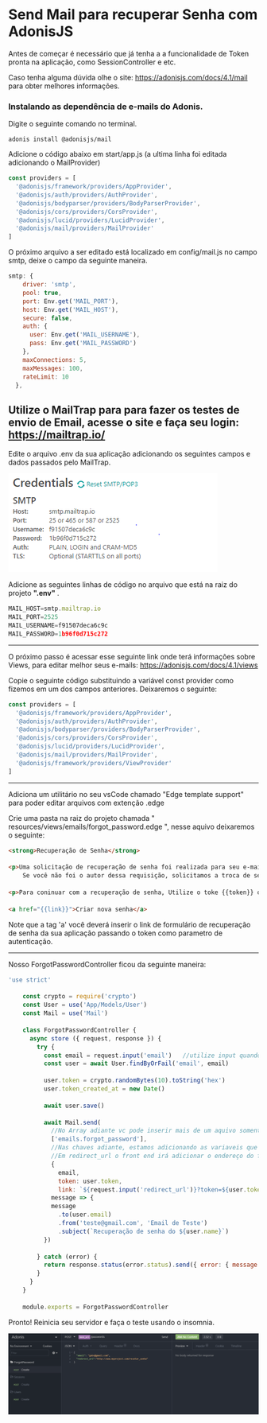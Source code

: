 # Send Mail para recuperar Senha com AdonisJS

Antes de começar é necessário que já tenha a a funcionalidade de Token pronta na aplicação, como SessionController e etc.

Caso tenha alguma dúvida olhe o site: https://adonisjs.com/docs/4.1/mail  para obter melhores informações.

### Instalando as dependência de e-mails do Adonis.

Digite o seguinte comando no terminal.

```
adonis install @adonisjs/mail
```

Adicione o código abaixo em start/app.js (a ultima linha foi editada adicionando o MailProvider)

```javascript
const providers = [
  '@adonisjs/framework/providers/AppProvider',
  '@adonisjs/auth/providers/AuthProvider',
  '@adonisjs/bodyparser/providers/BodyParserProvider',
  '@adonisjs/cors/providers/CorsProvider',
  '@adonisjs/lucid/providers/LucidProvider',
  '@adonisjs/mail/providers/MailProvider'
]
```

O próximo arquivo a ser editado está localizado em config/mail.js no campo smtp, deixe o campo da seguinte maneira.

```javascript
smtp: {
    driver: 'smtp',
    pool: true,
    port: Env.get('MAIL_PORT'),
    host: Env.get('MAIL_HOST'),
    secure: false,
    auth: {
      user: Env.get('MAIL_USERNAME'),
      pass: Env.get('MAIL_PASSWORD')
    },
    maxConnections: 5,
    maxMessages: 100,
    rateLimit: 10
  },
```



## Utilize o MailTrap para para fazer os testes de envio de Email, acesse o site e faça seu login: https://mailtrap.io/

Edite o arquivo .env da sua aplicação adicionando os seguintes campos e dados passados pelo MailTrap.

![InfoMailtrap](../../../../UpImgsTypora/InfoMailtrap.PNG)

Adicione as seguintes linhas de código no arquivo que está na raiz do projeto **".env"** .

````javascript
MAIL_HOST=smtp.mailtrap.io
MAIL_PORT=2525
MAIL_USERNAME=f91507deca6c9c
MAIL_PASSWORD=1b96f0d715c272
````

---

O próximo passo é acessar esse seguinte link onde terá informações sobre Views, para editar melhor seus e-mails:  https://adonisjs.com/docs/4.1/views

Copie o seguinte código substituindo a variável const provider como fizemos em um dos campos anteriores. Deixaremos o seguinte:

````javascript
const providers = [
  '@adonisjs/framework/providers/AppProvider',
  '@adonisjs/auth/providers/AuthProvider',
  '@adonisjs/bodyparser/providers/BodyParserProvider',
  '@adonisjs/cors/providers/CorsProvider',
  '@adonisjs/lucid/providers/LucidProvider',
  '@adonisjs/mail/providers/MailProvider',
  '@adonisjs/framework/providers/ViewProvider'
]
````

---

Adiciona um utilitário no seu vsCode chamado "Edge template support" para poder editar arquivos com extenção .edge

Crie uma pasta na raiz do projeto chamada " resources/views/emails/forgot_password.edge ", nesse aquivo deixaremos o seguinte:

````html
<strong>Recuperação de Senha</strong>

<p>Uma solicitação de recuperação de senha foi realizada para seu e-mail ( {{email}} ).
    Se você não foi o autor dessa requisição, solicitamos a troca de senha imediata. </p>

<p>Para coninuar com a recuperação de senha, Utilize o toke {{token}} ou clique no link abaixo</p>

<a href="{{link}}">Criar nova senha</a>
````

Note que a tag 'a' você deverá inserir o link de formulário de recuperação de senha da sua aplicação passando o token como parametro de autenticação.

---

Nosso ForgotPasswordController ficou da seguinte maneira:

````javascript
'use strict'
    
    const crypto = require('crypto')
    const User = use('App/Models/User')
    const Mail = use('Mail')
    
    class ForgotPasswordController {
      async store ({ request, response }) {
        try {
          const email = request.input('email')   //utilize input quando precisar buscar um único parametro
          const user = await User.findByOrFail('email', email)
    
          user.token = crypto.randomBytes(10).toString('hex')
          user.token_created_at = new Date()
    
          await user.save()
    
          await Mail.send(
            //No Array adiante vc pode inserir mais de um aquivo somente de texto para o usuário, para evitar que seu dominio ploqueie qualquer tipo de email.
            ['emails.forgot_password'],
            //Nas chaves adiante, estamos adicionando as variaveis que passaremos como parametro, o token por exemplo, para ele entrar no formulário já autenticado.
            //Em redirect_url o front end irá adicionar o endereço do formulário de recuperação de senha
            {
              email,
              token: user.token,
              link: `${request.input('redirect_url')}?token=${user.token}`},
            message => {
            message
              .to(user.email)
              .from('teste@gmail.com', 'Email de Teste')
              .subject(`Recuperação de senha do ${user.name}`)
          })
    
        } catch (error) {
          return response.status(error.status).send({ error: { message: 'Algo não deu certo, esse e-mail existe?' }})
        }
      }
    }
    
    module.exports = ForgotPasswordController
````

Pronto!  Reinicia seu servidor e faça o teste usando o insomnia.

![image-20200417133030801](../../../../UpImgsTypora/image-20200417133030801.png)